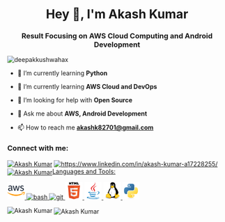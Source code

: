 <h1 align="center">Hey 👋, I'm Akash Kumar</h1>
<h3 align="center">Result Focusing on AWS Cloud Computing and Android Development </h3>

<p align="left"> <img src="https://komarev.com/ghpvc/?username=Akasharya01&label=Profile%20views&color=0e75b6&style=flat" alt="deepakkushwahax" /> </p>

- 🔭 I’m currently learning **Python**

- 🌱 I’m currently learning **AWS Cloud and DevOps**

- 🤝 I’m looking for help with **Open Source**

- 💬 Ask me about **AWS, Android Development**

- 📫 How to reach me **akashk82701@gmail.com**

<h3 align="left">Connect with me:</h3>
<p align="left">
<a href="" target="blank"><img align="center" src="https://raw.githubusercontent.com/rahuldkjain/github-profile-readme-generator/master/src/images/icons/Social/twitter.svg" alt="Akash Kumar" height="30" width="40" /></a>
<a href="https://www.linkedin.com/in/akash-kumar-a17228255/" target="blank"><img align="center" src="https://raw.githubusercontent.com/rahuldkjain/github-profile-readme-generator/master/src/images/icons/Social/linked-in-alt.svg" alt="https://www.linkedin.com/in/akash-kumar-a17228255/" height="30" width="40" /></a>
<a href="https://www.hackerrank.com/profile/akashk82701" target="blank"><img align="center" src="https://raw.githubusercontent.com/rahuldkjain/github-profile-readme-generator/master/src/images/icons/Social/hackerrank.svg" alt="Akash Kumar" height="30" width="40 /></a>
</p>

<h3 align="left">Languages and Tools:</h3>
<p align="left"> <a href="https://aws.amazon.com" target="_blank" rel="noreferrer"> <img src="https://raw.githubusercontent.com/devicons/devicon/master/icons/amazonwebservices/amazonwebservices-original-wordmark.svg" alt="aws" width="40" height="40"/> </a> <a href="https://www.gnu.org/software/bash/" target="_blank" rel="noreferrer"> <img src="https://www.vectorlogo.zone/logos/gnu_bash/gnu_bash-icon.svg" alt="bash" width="40" height="40"/> </a> <a href="https://git-scm.com/" target="_blank" rel="noreferrer"> <img src="https://www.vectorlogo.zone/logos/git-scm/git-scm-icon.svg" alt="git" width="40" height="40"/> </a> <a href="https://www.w3.org/html/" target="_blank" rel="noreferrer"> <img src="https://raw.githubusercontent.com/devicons/devicon/master/icons/html5/html5-original-wordmark.svg" alt="html5" width="40" height="40"/> </a> <a href="https://www.java.com" target="_blank" rel="noreferrer"> <img src="https://raw.githubusercontent.com/devicons/devicon/master/icons/java/java-original.svg" alt="java" width="40" height="40"/> </a> <a href="https://www.linux.org/" target="_blank" rel="noreferrer"> <img src="https://raw.githubusercontent.com/devicons/devicon/master/icons/linux/linux-original.svg" alt="linux" width="40" height="40"/> </a> <a href="https://www.python.org" target="_blank" rel="noreferrer"> <img src="https://raw.githubusercontent.com/devicons/devicon/master/icons/python/python-original.svg" alt="python" width="40" height="40"/> </a>  </p>

<p><img align="left" src="https://github-readme-stats.vercel.app/api/top-langs?username=Akasharya01&show_icons=true&locale=en&layout=compact" alt="Akash Kumar" /></p>

<p>&nbsp;<img align="center" src="https://github-readme-stats.vercel.app/api?username=Akasharya01&show_icons=true&locale=en" alt="Akash Kumar" /></p>
